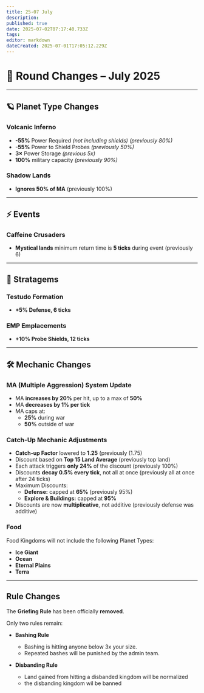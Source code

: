```yaml
---
title: 25-07 July
description: 
published: true
date: 2025-07-02T07:17:40.733Z
tags: 
editor: markdown
dateCreated: 2025-07-01T17:05:12.229Z
---
```


# 🌌 Round Changes – **July 2025**

---

## 🪐 Planet Type Changes

### **Volcanic Inferno** 
- **-55%** Power Required *(not including shields) (previously 80%)*
- **-55%** Power to Shield Probes *(previously 50%)*
- **3×** Power Storage  *(previous 5x)*
- **100%** military capacity *(previously 90%)*

### **Shadow Lands**
- **Ignores 50% of MA** (previously 100%)

---

## ⚡ Events

### **Caffeine Crusaders**
- **Mystical lands** minimum return time is **5 ticks** during event (previously 6)

--- 

## 🧠 Stratagems

### **Testudo Formation**
- **+5% Defense, 6 ticks**

### **EMP Emplacements**
- **+10% Probe Shields, 12 ticks**

---

## 🛠️ Mechanic Changes

### **MA (Multiple Aggression) System Update**
- MA **increases by 20%** per hit, up to a max of **50%**
- MA **decreases by 1% per tick**
- MA caps at:
  - **25%** during war
  - **50%** outside of war



### **Catch-Up Mechanic Adjustments**
- **Catch-up Factor** lowered to **1.25** (previously (1.75)
- Discount based on **Top 15 Land Average** (previously top land)
- Each attack triggers **only 24%** of the discount (previously 100%)
- Discounts **decay 0.5% every tick**, not all at once (previously all at once after 24 ticks)
- Maximum Discounts:
  - **Defense:** capped at **65%** (previously 95%)
  - **Explore & Buildings:** capped at **95%**
- Discounts are now **multiplicative**, not additive (previously defense was additive)

### Food

Food Kingdoms will not include the following Planet Types:
- **Ice Giant**
- **Ocean**
- **Eternal Plains**
- **Terra**
--- 

## Rule Changes
The **Griefing Rule** has been officially **removed**.

Only two rules remain:
- **Bashing Rule**
  - Bashing is hitting anyone below 3x your size. 
  - Repeated bashes will be punished by the admin team.
  
- **Disbanding Rule**
  - Land gained from hitting a disbanded kingdom will be normalized
  - the disbanding kingdom wil be banned



